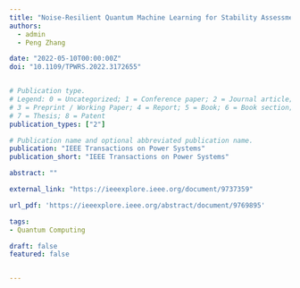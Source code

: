```yaml
---
title: "Noise-Resilient Quantum Machine Learning for Stability Assessment of Power Systems"
authors:
  - admin
  - Peng Zhang

date: "2022-05-10T00:00:00Z"
doi: "10.1109/TPWRS.2022.3172655"


# Publication type.
# Legend: 0 = Uncategorized; 1 = Conference paper; 2 = Journal article;
# 3 = Preprint / Working Paper; 4 = Report; 5 = Book; 6 = Book section;
# 7 = Thesis; 8 = Patent
publication_types: ["2"]

# Publication name and optional abbreviated publication name.
publication: "IEEE Transactions on Power Systems"
publication_short: "IEEE Transactions on Power Systems"

abstract: ""

external_link: "https://ieeexplore.ieee.org/document/9737359"

url_pdf: 'https://ieeexplore.ieee.org/abstract/document/9769895'

tags:
- Quantum Computing

draft: false
featured: false


---
```


